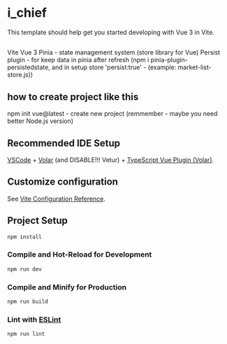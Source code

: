 # i_chief

This template should help get you started developing with Vue 3 in Vite.

##

Vite
Vue 3
Pinia - state management system (store library for Vue)
Persist plugin - for keep data in pinia after refresh (npm i pinia-plugin-persistedstate, and in setup store 'persist:true'  - (example: market-list-store.js)) 

## how to create project like this

npm init vue@latest - create new project (remmember - maybe you need better Node.js version) 

## Recommended IDE Setup

[VSCode](https://code.visualstudio.com/) + [Volar](https://marketplace.visualstudio.com/items?itemName=Vue.volar) (and DISABLE!!! Vetur) + [TypeScript Vue Plugin (Volar)](https://marketplace.visualstudio.com/items?itemName=Vue.vscode-typescript-vue-plugin).

## Customize configuration

See [Vite Configuration Reference](https://vitejs.dev/config/).

## Project Setup

```sh
npm install
```

### Compile and Hot-Reload for Development

```sh
npm run dev
```

### Compile and Minify for Production

```sh
npm run build
```

### Lint with [ESLint](https://eslint.org/)

```sh
npm run lint
```
